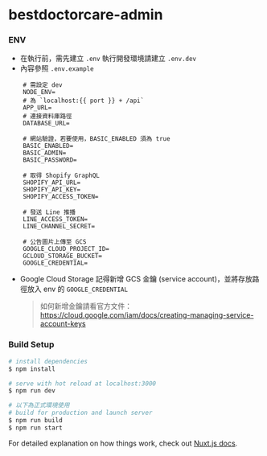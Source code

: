 # bestdoctorcare-admin


### ENV
- 在執行前，需先建立 `.env` 
    執行開發環境請建立 `.env.dev`
- 內容參照 `.env.example`
```shell
    # 需設定 dev
    NODE_ENV=
    # 為 `localhost:{{ port }} + /api`
    APP_URL=
    # 連接資料庫路徑
    DATABASE_URL=

    # 網站驗證，若要使用，BASIC_ENABLED 須為 true
    BASIC_ENABLED=
    BASIC_ADMIN=
    BASIC_PASSWORD=

    # 取得 Shopify GraphQL
    SHOPIFY_API_URL=
    SHOPIFY_API_KEY=
    SHOPIFY_ACCESS_TOKEN=

    # 發送 Line 推播
    LINE_ACCESS_TOKEN=
    LINE_CHANNEL_SECRET=

    # 公告圖片上傳至 GCS
    GOOGLE_CLOUD_PROJECT_ID=
    GCLOUD_STORAGE_BUCKET=
    GOOGLE_CREDENTIAL=
```
- Google Cloud Storage
    記得新增 GCS 金鑰 (service account)，並將存放路徑放入 env 的 `GOOGLE_CREDENTIAL`
    > 如何新增金鑰請看官方文件：https://cloud.google.com/iam/docs/creating-managing-service-account-keys

### Build Setup
```bash
# install dependencies
$ npm install

# serve with hot reload at localhost:3000
$ npm run dev

# 以下為正式環境使用
# build for production and launch server
$ npm run build
$ npm run start
```

For detailed explanation on how things work, check out [Nuxt.js docs](https://nuxtjs.org).
